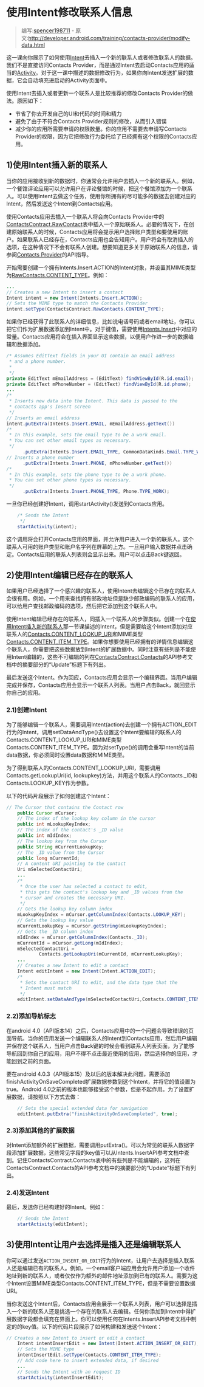 # 使用Intent修改联系人信息

> 编写:[spencer198711](https://github.com/spencer198711) - 原文:<http://developer.android.com/training/contacts-provider/modify-data.html>

这一课向你展示了如何使用[Intent](http://developer.android.com/reference/android/content/Intent.html)去插入一个新的联系人或者修改联系人的数据。我们不是直接访问Contacts Provider，而是通过Intent去启动Contacts应用的适当的[Activity](http://developer.android.com/reference/android/app/Activity.html)。对于这一课中描述的数据修改行为，如果你向Intent发送扩展的数据，它会自动填充进启动的Activity页面中。

使用Intent去插入或者更新一个联系人是比较推荐的修改Contacts Provider的做法。原因如下：

* 节省了你去开发自己的UI和代码的时间和精力
* 避免了由于不符合Contacts Provider规则的修改，从而引入错误
* 减少你的应用所需要申请的权限数量。你的应用不需要去申请写Contacts Provider的权限，因为它把修改行为委托给了已经拥有这个权限的Contacts应用。

## 1)使用Intent插入新的联系人

当你的应用接收到新的数据时，你通常会允许用户去插入一个新的联系人。例如，一个餐馆评论应用可以允许用户在评论餐馆的时候，把这个餐馆添加为一个联系人。可以使用Intent去做这个任务，使用你所拥有的尽可能多的数据去创建对应的Intent，然后发送这个Intent到Contacts应用。

使用Contacts应用去插入一个联系人将会向Contacts Provider中的[ContactsContract.RawContact](http://developer.android.com/reference/android/provider/ContactsContract.RawContacts.html)表中插入一个原始联系人。必要的情况下，在创建原始联系人的时候，Contacts应用将会提示用户选择账户类型和要使用的账户。如果联系人已经存在，Contacts应用也会告知用户。用户将会有取消插入的选项，在这种情况下不会有联系人创建。想要知道更多关于原始联系人的信息，请参阅[Contacts Provider](http://developer.android.com/guide/topics/providers/contacts-provider.html)的API指导。

开始需要创建一个拥有Intents.Insert.ACTION的Intent对象，并设置其MIME类型为[RawContacts.CONTENT_TYPE](http://developer.android.com/reference/android/provider/ContactsContract.RawContacts.html#CONTENT_TYPE)。例如：

```java
...
// Creates a new Intent to insert a contact
Intent intent = new Intent(Intents.Insert.ACTION);
// Sets the MIME type to match the Contacts Provider
intent.setType(ContactsContract.RawContacts.CONTENT_TYPE);
```

如果你已经获得了此联系人的详细信息，比如说电话号码或者email地址，你可以把它们作为扩展数据添加到Intent中。对于键值，需要使用[Intents.Insert](http://developer.android.com/reference/android/provider/ContactsContract.Intents.Insert.html)中对应的常量。Contacts应用将会在插入界面显示这些数据，以便用户作进一步的数据编辑和数据添加。

```java
/* Assumes EditText fields in your UI contain an email address
 * and a phone number.
 *
 */
private EditText mEmailAddress = (EditText) findViewById(R.id.email);
private EditText mPhoneNumber = (EditText) findViewById(R.id.phone);
...
/*
 * Inserts new data into the Intent. This data is passed to the
 * contacts app's Insert screen
 */
// Inserts an email address
intent.putExtra(Intents.Insert.EMAIL, mEmailAddress.getText())
/*
 * In this example, sets the email type to be a work email.
 * You can set other email types as necessary.
 */
      .putExtra(Intents.Insert.EMAIL_TYPE, CommonDataKinds.Email.TYPE_WORK)
// Inserts a phone number
      .putExtra(Intents.Insert.PHONE, mPhoneNumber.getText())
/*
 * In this example, sets the phone type to be a work phone.
 * You can set other phone types as necessary.
 */
      .putExtra(Intents.Insert.PHONE_TYPE, Phone.TYPE_WORK);
```

一旦你已经创建好Intent，调用startActivity()发送到Contacts应用。

```java
	/* Sends the Intent
     */
    startActivity(intent);
```

这个调用将会打开Contacts应用的界面，并允许用户进入一个新的联系人。这个联系人可用的账户类型和账户名字列在屏幕的上方。一旦用户输入数据并点击确定。Contacts应用的联系人列表则会显示出来。用户可以点击Back键返回。

## 2)使用Intent编辑已经存在的联系人

如果用户已经选择了一个感兴趣的联系人，使用Intent去编辑这个已存在的联系人会很有用。例如，一个用来查找拥有邮政地址但是缺少邮政编码的联系人的应用，可以给用户查找邮政编码的选项，然后把它添加到这个联系人中。

使用Intent编辑已经存在的联系人，同插入一个联系人的步骤类似。创建一个在[使用Intent插入新的联系人]()那一节课描述的Intent，但是需要给这个Intent添加对应联系人的[Contacts.CONTENT_LOOKUP_URI](http://developer.android.com/reference/android/provider/ContactsContract.Contacts.html#CONTENT_LOOKUP_URI)和MIME类型[Contacts.CONTENT_ITEM_TYPE](http://developer.android.com/reference/android/provider/ContactsContract.Contacts.html#CONTENT_ITEM_TYPE)。如果你想要使用已经拥有的详情信息编辑这个联系人，你需要把这些数据放到Intent的扩展数据中。同时注意有些列是不能使用Intent编辑的，这些不可编辑的列在[ContactsContract.Contacts](http://developer.android.com/reference/android/provider/ContactsContract.Contacts.html)的API参考文档中的摘要部分的“Update”标题下有列出。

最后发送这个Intent。作为回应，Contacts应用会显示一个编辑界面。当用户编辑完成并保存，Contacts应用会显示一个联系人列表。当用户点击Back，就回显示你自己的应用。

### 2.1)创建Intent

为了能够编辑一个联系人，需要调用Intent(action)去创建一个拥有ACTION_EDIT行为的Intent，调用setDataAndType()去设置这个Intent要编辑的联系人的Contacts.CONTENT_LOOKUP_URI和MIME类型Contacts.CONTENT_ITEM_TYPE。因为对setType()的调用会重写Intent的当前data数据，你必须同时设置data数据和MIME类型。

为了得到联系人的Contacts.CONTENT_LOOKUP_URI，需要调用Contacts.getLookupUri(id, lookupkey)方法，并用这个联系人的Contacts._ID和Contacts.LOOKUP_KEY作为参数。

以下的代码片段展示了如何创建这个Intent：

```java
// The Cursor that contains the Contact row
    public Cursor mCursor;
    // The index of the lookup key column in the cursor
    public int mLookupKeyIndex;
    // The index of the contact's _ID value
    public int mIdIndex;
    // The lookup key from the Cursor
    public String mCurrentLookupKey;
    // The _ID value from the Cursor
    public long mCurrentId;
    // A content URI pointing to the contact
    Uri mSelectedContactUri;
    ...
    /*
     * Once the user has selected a contact to edit,
     * this gets the contact's lookup key and _ID values from the
     * cursor and creates the necessary URI.
     */
    // Gets the lookup key column index
    mLookupKeyIndex = mCursor.getColumnIndex(Contacts.LOOKUP_KEY);
    // Gets the lookup key value
    mCurrentLookupKey = mCursor.getString(mLookupKeyIndex);
    // Gets the _ID column index
    mIdIndex = mCursor.getColumnIndex(Contacts._ID);
    mCurrentId = mCursor.getLong(mIdIndex);
    mSelectedContactUri =
            Contacts.getLookupUri(mCurrentId, mCurrentLookupKey);
    ...
    // Creates a new Intent to edit a contact
    Intent editIntent = new Intent(Intent.ACTION_EDIT);
    /*
     * Sets the contact URI to edit, and the data type that the
     * Intent must match
     */
    editIntent.setDataAndType(mSelectedContactUri,Contacts.CONTENT_ITEM_TYPE);
```

### 2.2)添加导航标志

在android 4.0（API版本14）之后，Contacts应用中的一个问题会导致错误的页面导航。当你的应用发送一个编辑联系人的Intent到Contacts应用，然后用户编辑并保存这个联系人，当用户点击Back键的时候会看到联系人列表页面，为了能够导航回到你自己的应用，用户不得不点击最近使用的应用，然后选择你的应用，才能回到之前的页面。

要在android 4.0.3（API版本15）及以后的版本解决此问题，需要添加finishActivityOnSaveCompleted扩展数据参数到这个Intent，并将它的值设置为true。Android 4.0之前的版本也能够接受这个参数，但是不起作用。为了设置扩展数据，请按照以下方式去做：

```java
	// Sets the special extended data for navigation
    editIntent.putExtra("finishActivityOnSaveCompleted", true);
```

### 2.3)添加其他的扩展数据

对Intent添加额外的扩展数据，需要调用putExtra()。可以为常见的联系人数据字段添加扩展数据，这些常见字段的key值可以从Intents.InsertAPI参考文档中查到。记住ContactsContract.Contacts表中的有些列是不能编辑的，这列在ContactsContract.Contacts的API参考文档中的摘要部分的“Update”标题下有列出。

### 2.4)发送Intent

最后，发送你已经构建好的Intent。例如：

```java
	// Sends the Intent
    startActivity(editIntent);
```

## 3)使用Intent让用户去选择是插入还是编辑联系人

你可以通过发送`ACTION_INSERT_OR_EDIT`行为的Intent，让用户去选择是插入联系人还是编辑已有的联系人。例如，一个email客户端应用会允许用户添加一个收件地址到新的联系人，或者仅仅作为额外的邮件地址添加到已有的联系人。需要为这个Intent设置MIME类型Contacts.CONTENT_ITEM_TYPE，但是不需要设置数据URI。

当你发送这个Intent后，Contacts应用会展示一个联系人列表，用户可以选择是插入一个新的联系人还是挑选一个存在的联系人去编辑。任何你添加到Intent中得扩展数据字段都会填充在界面上。你可以使用任何在Intents.InsertAPI参考文档中制定的的key值。以下的代码片段展示了如何构建和发送这个Intent：

```java
// Creates a new Intent to insert or edit a contact
    Intent intentInsertEdit = new Intent(Intent.ACTION_INSERT_OR_EDIT);
    // Sets the MIME type
    intentInsertEdit.setType(Contacts.CONTENT_ITEM_TYPE);
    // Add code here to insert extended data, if desired
    ...
    // Sends the Intent with an request ID
    startActivity(intentInsertEdit);
```


